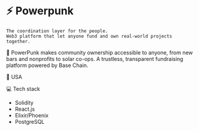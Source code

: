 # ⚡ Powerpunk

```
The coordination layer for the people.
Web3 platform that let anyone fund and own real-world projects together.
```
🌱 PowerPunk makes community ownership accessible to anyone, from new bars and nonprofits to solar co-ops. A trustless, transparent fundraising platform powered by Base Chain.

📍 USA

💻 Tech stack
- Solidity
- React.js
- Elixir/Phoenix
- PostgreSQL
